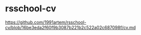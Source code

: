 # rsschool-cv
https://github.com/1991artem/rsschool-cv/blob/16be3eda2f60f9b3087b221b2c522a02c687098f/cv.md

